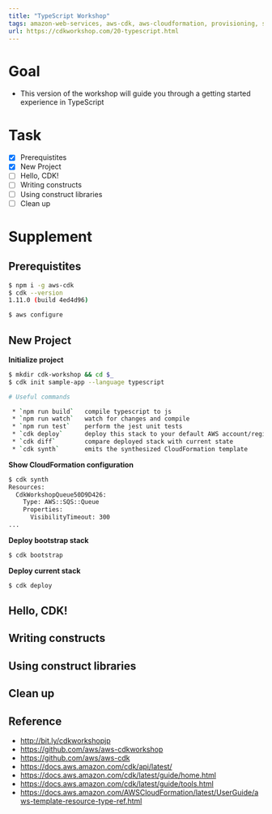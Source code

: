 ```yaml
---
title: "TypeScript Workshop"
tags: amazon-web-services, aws-cdk, aws-cloudformation, provisioning, software-deployment
url: https://cdkworkshop.com/20-typescript.html
---
```


# Goal
- This version of the workshop will guide you through a getting started experience in TypeScript

# Task
- [x] Prerequistites
- [x] New Project
- [ ] Hello, CDK!
- [ ] Writing constructs
- [ ] Using construct libraries
- [ ] Clean up

# Supplement
## Prerequistites
```sh
$ npm i -g aws-cdk
$ cdk --version
1.11.0 (build 4ed4d96)

$ aws configure
```

## New Project
**Initialize project**
```sh
$ mkdir cdk-workshop && cd $_
$ cdk init sample-app --language typescript

# Useful commands

 * `npm run build`   compile typescript to js
 * `npm run watch`   watch for changes and compile
 * `npm run test`    perform the jest unit tests
 * `cdk deploy`      deploy this stack to your default AWS account/region
 * `cdk diff`        compare deployed stack with current state
 * `cdk synth`       emits the synthesized CloudFormation template
```

**Show CloudFormation configuration**
```sh
$ cdk synth
Resources:
  CdkWorkshopQueue50D9D426:
    Type: AWS::SQS::Queue
    Properties:
      VisibilityTimeout: 300
...
```

**Deploy bootstrap stack**
```sh
$ cdk bootstrap
```

**Deploy current stack**
```sh
$ cdk deploy
```

## Hello, CDK!
## Writing constructs
## Using construct libraries
## Clean up

## Reference
- http://bit.ly/cdkworkshopjp
- https://github.com/aws/aws-cdkworkshop
- https://github.com/aws/aws-cdk
- https://docs.aws.amazon.com/cdk/api/latest/
- https://docs.aws.amazon.com/cdk/latest/guide/home.html
- https://docs.aws.amazon.com/cdk/latest/guide/tools.html
- https://docs.aws.amazon.com/AWSCloudFormation/latest/UserGuide/aws-template-resource-type-ref.html
